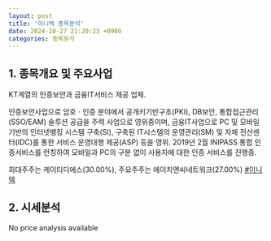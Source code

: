 ```yaml
---
layout: post
title: '이니텍 종목분석'
date: 2024-10-27 21:20:23 +0900
categories: 종목분석
---
```


## 1. 종목개요 및 주요사업

KT계열의 인증보안과 금융IT서비스 제공 업체. 

인증보안사업으로 암호ㆍ인증 분야에서 공개키기반구조(PKI), DB보안, 통합접근관리(SSO/EAM) 솔루션 공급을 주력 사업으로 영위중이며, 금융IT사업으로 PC 및 모바일 기반의 인터넷뱅킹 시스템 구축(SI), 구축된 IT시스템의 운영관리(SM) 및 자체 전산센터(IDC)를 통한 서비스 운영대행 제공(ASP) 등을 영위. 2019년 2월 INIPASS 통합 인증서비스를 런칭하여 모바일과 PC의 구분 없이 사용자에 대한 인증 서비스를 진행중. 

최대주주는 케이티디에스(30.00%), 주요주주는 에이치엔씨네트워크(27.00%)
[#이니텍](#)

## 2. 시세분석

No price analysis available

